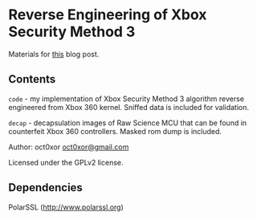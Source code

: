 # Reverse Engineering of Xbox Security Method 3

Materials for [this](http://oct0xor.github.io/2017/05/03/xsm3/) blog post.

## Contents

`code` - my implementation of Xbox Security Method 3 algorithm reverse engineered from Xbox 360 kernel. Sniffed data is included for validation.

`decap` - decapsulation images of Raw Science MCU that can be found in counterfeit Xbox 360 controllers. Masked rom dump is included.

Author: oct0xor <oct0xor@gmail.com>

Licensed under the GPLv2 license.

## Dependencies

PolarSSL (http://www.polarssl.org)